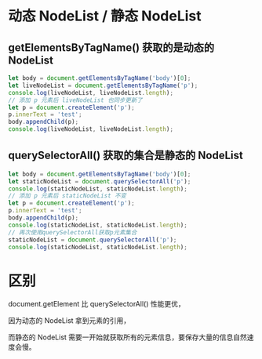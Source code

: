 # 动态 NodeList / 静态 NodeList


## getElementsByTagName() 获取的是动态的 NodeList

```js
let body = document.getElementsByTagName('body')[0];
let liveNodeList = document.getElementsByTagName('p');
console.log(liveNodeList, liveNodeList.length);
// 添加 p 元素后 liveNodeList 也同步更新了
let p = document.createElement('p');
p.innerText = 'test';
body.appendChild(p);
console.log(liveNodeList, liveNodeList.length);
```


## querySelectorAll() 获取的集合是静态的 NodeList

```js
let body = document.getElementsByTagName('body')[0];
let staticNodeList = document.querySelectorAll('p');
console.log(staticNodeList, staticNodeList.length);
// 添加 p 元素后 staticNodeList 不变
let p = document.createElement('p');
p.innerText = 'test';
body.appendChild(p);
console.log(staticNodeList, staticNodeList.length);
// 再次使用querySelectorAll获取p元素集合
staticNodeList = document.querySelectorAll('p');
console.log(staticNodeList, staticNodeList.length);
```


# 区别

document.getElement 比 querySelectorAll() 性能更优，

因为动态的 NodeList 拿到元素的引用，

而静态的 NodeList 需要一开始就获取所有的元素信息，要保存大量的信息自然速度会慢。
